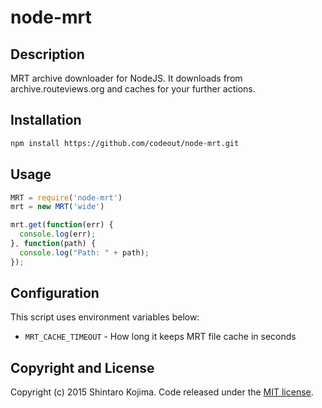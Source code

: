 # node-mrt

## Description

MRT archive downloader for NodeJS. It downloads from archive.routeviews.org and caches for your further actions.

## Installation

```zsh
npm install https://github.com/codeout/node-mrt.git
```

## Usage

```javascript
MRT = require('node-mrt')
mrt = new MRT('wide')

mrt.get(function(err) {
  console.log(err);
}, function(path) {
  console.log("Path: " + path);
});
```

## Configuration

This script uses environment variables below:

* ```MRT_CACHE_TIMEOUT``` - How long it keeps MRT file cache in seconds

## Copyright and License

Copyright (c) 2015 Shintaro Kojima. Code released under the [MIT license](LICENSE).


